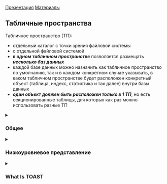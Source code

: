 [Презентация](https://www.youtube.com/watch?v=uPfM74fKm9o&list=PLaFqU3KCWw6LPcuYVymLcXl3muC45mu3e&index=11)
[Материалы](https://edu.postgrespro.ru/dba1-13/dba1_11_data_lowlevel.html)

## Табличные пространства

Табличное пространство (ТП):
* отдельный каталог с точки зрения файловой системы
* с отдельной файловой системой
* ***в одном табличном пространстве*** позволяется размещать ***несколько баз данных***
* каждой базе данных можно назначить как табличное пространство по умолчанию, так и в каждом конкретном случае указывать, в каком табличном пространстве будет расположен конкретный объект (таблица, индекс, статистика и так далее) внутри базы данных
* ***один объект должен быть расположен только в 1 ТП***, но есть секционированные таблицы, для которых как раз можно использовать разные ТП

<details><summary><h3>Общее</h3></summary>
  
Табличные пространства - способ физической организации данных. Каталог, находящейся где-либо на файловой системе.
#### Табличное пространство pg_global
Общее пространство для всего кластера. Там находятся объекты системного каталога, видимые всем базам кластера.
> PGDATA/global/

#### Табличное пространство pg_default
Аналог PRIMARY.
> PGDATA/base/

#### Пользовательское табличное пространство
На самом деле можно также создать свое табличное пространство и назначить его по умолчанию.
При создании пользовательского табличного пространства, создается символическаля ссылка в каталоге
> PGDATA/table_space/tsoid -> /table_space_path/ver/dboid/

#### Мониторинг
```
-- Список
select * from pg_tablespace
-- Размер таблички
select pg_size_pretty(pg_table_size('table'));
-- Список в psql
\db
```
#### Создание табличного пространства
```
sudo mkdir /path..
sudo chown postgres /path..
-- psql
CREATE TABLESPACE ts LOCATION /path..
\db
\db+
```
> Одно табличное пространство может использоваться несколькими базами данных.

#### Создание базы с табличным пространством по умолчанию
```
CREATE DATABASE db TABLSPACE ts;
```
#### Переназначение базе табличного пространства по умолчанию
> Все объекти системного каталога переедут в новое табличное пространство

```
ALTER DATABASE db SET TABLESPACE pg_default;
```
#### Создание объекта в пользовательском табличном пространстве 
```
CREATE TABLE t1 () TABLESPACE ts;
select tablemname, tablespace from pg_tables; -- tablespace пусто = tablespace по умолчанию
```
#### Смена табличного пространства
В отличие от схемы, смена табличного пространства ведет к физической смене местоположения файлов (копирование).
```
ALTER TABLE t SET TABLSPACE table_space;
ALTER TABLE ALL IN TABLESPACE ts_1 SET TABLSPACE ts_2;
```
#### Удаление табличного пространства
Удалить каскадом, в отличие от схемы, нельзя. Там могут объекты разных баз.

> Только схемы принадлежат одной базе данных. Табличные пространства и роли могут иметь объекты в разных базах данных кластера. Поэтому объекты последних надо искать, переключаясь последовательно по всем базам.
 
```
-- Идентификатор пространства
select oid from pg_tablespace where spcname = 'ts';
-- Имена баз
select datname
from pg_database
where oid in (select pg_tablespace_databases(select oid from pg_tablespace where spcname = 'ts'))
-- Переключаемся в каждую базу и ищем объекты
select relnamespace::regnamespace, * from pg_class where reltablespace = (select oid from pg_tablespace where spcname = 'ts')
-- Чистим
DROP TABLE
-- Перемещаем системный каталог
ALTER DATABASE db SET TABLESPACE pg_default;
-- По завершении удаляем пустое пользовательское пространство
DROP TABLESPACE ts;
```

</details>

<details><summary><h3>Низкоуровневое представление</h3></summary>
  
Каждый файл состоит из трех слоев (fork) - main (основный данные), init(заглушка, только для нежурналируемых таблиц) fsm (карта свободного пространства), vm (карта видимости).
Каждый слой состоит из 1Гб сегментов. При достижении размера в 1ГБ файл (N) финализируется и создается следующий  и т.д. (N.1, N.2, ...N.N).
> Размер сегмента можно поменять при компиляции.

```
pg_relation_size -- показывает общий размер слоя (все сегменты)
```
[Путь до файла объекта](https://github.com/AV-ghub/PostgreSQL/blob/main/001%20%D0%90%D0%B4%D0%BC%D0%B8%D0%BD%D0%B8%D1%81%D1%82%D1%80%D0%B8%D1%80%D0%BE%D0%B2%D0%B0%D0%BD%D0%B8%D0%B5/010%20%D0%97%D0%B0%D0%B4%D0%B0%D1%87%D0%B8%20%D0%B0%D0%B4%D0%BC%D0%B8%D0%BD%D0%B8%D1%81%D1%82%D1%80%D0%B8%D1%80%D0%BE%D0%B2%D0%B0%D0%BD%D0%B8%D1%8F/%D0%9F%D0%BE%D0%BB%D0%B5%D0%B7%D0%BD%D1%8B%D0%B5%20%D1%81%D0%BA%D1%80%D0%B8%D0%BF%D1%82%D1%8B.md#%D0%BF%D1%83%D1%82%D1%8C-%D0%B4%D0%BE-%D0%BE%D1%81%D0%BD%D0%BE%D0%B2%D0%BD%D0%BE%D0%B3%D0%BE-%D1%84%D0%B0%D0%B9%D0%BB%D0%B0-%D1%82%D0%B0%D0%B1%D0%BB%D0%B8%D1%86%D1%8B-%D0%BE%D1%82%D0%BD%D0%BE%D1%81%D0%B8%D1%82%D0%B5%D0%BB%D1%8C%D0%BD%D0%BE-pgdata)

Индекс файла также можно посмотреть
```
\d t
select pg_relation_filepath('t_pkey');
```
У индекса не бывает vm (не хранит версии строк), но бывает fsm.

[Получить объекты по имени файла](https://github.com/AV-ghub/PostgreSQL/blob/main/001%20%D0%90%D0%B4%D0%BC%D0%B8%D0%BD%D0%B8%D1%81%D1%82%D1%80%D0%B8%D1%80%D0%BE%D0%B2%D0%B0%D0%BD%D0%B8%D0%B5/010%20%D0%97%D0%B0%D0%B4%D0%B0%D1%87%D0%B8%20%D0%B0%D0%B4%D0%BC%D0%B8%D0%BD%D0%B8%D1%81%D1%82%D1%80%D0%B8%D1%80%D0%BE%D0%B2%D0%B0%D0%BD%D0%B8%D1%8F/%D0%9F%D0%BE%D0%BB%D0%B5%D0%B7%D0%BD%D1%8B%D0%B5%20%D1%81%D0%BA%D1%80%D0%B8%D0%BF%D1%82%D1%8B.md#%D0%BF%D0%BE%D0%BB%D1%83%D1%87%D0%B8%D1%82%D1%8C-%D0%BE%D0%B1%D1%8A%D0%B5%D0%BA%D1%82%D1%8B-%D0%BF%D0%BE-%D0%B8%D0%BC%D0%B5%D0%BD%D0%B8-%D1%84%D0%B0%D0%B9%D0%BB%D0%B0)

[Получить размер конкретных слоев](https://github.com/AV-ghub/PostgreSQL/blob/main/001%20%D0%90%D0%B4%D0%BC%D0%B8%D0%BD%D0%B8%D1%81%D1%82%D1%80%D0%B8%D1%80%D0%BE%D0%B2%D0%B0%D0%BD%D0%B8%D0%B5/010%20%D0%97%D0%B0%D0%B4%D0%B0%D1%87%D0%B8%20%D0%B0%D0%B4%D0%BC%D0%B8%D0%BD%D0%B8%D1%81%D1%82%D1%80%D0%B8%D1%80%D0%BE%D0%B2%D0%B0%D0%BD%D0%B8%D1%8F/%D0%9F%D0%BE%D0%BB%D0%B5%D0%B7%D0%BD%D1%8B%D0%B5%20%D1%81%D0%BA%D1%80%D0%B8%D0%BF%D1%82%D1%8B.md#%D0%BF%D0%BE%D0%BB%D1%83%D1%87%D0%B8%D1%82%D1%8C-%D1%80%D0%B0%D0%B7%D0%BC%D0%B5%D1%80-%D0%BA%D0%BE%D0%BD%D0%BA%D1%80%D0%B5%D1%82%D0%BD%D1%8B%D1%85-%D1%81%D0%BB%D0%BE%D0%B5%D0%B2)

[Размер таблицы](https://github.com/AV-ghub/PostgreSQL/blob/main/001%20%D0%90%D0%B4%D0%BC%D0%B8%D0%BD%D0%B8%D1%81%D1%82%D1%80%D0%B8%D1%80%D0%BE%D0%B2%D0%B0%D0%BD%D0%B8%D0%B5/010%20%D0%97%D0%B0%D0%B4%D0%B0%D1%87%D0%B8%20%D0%B0%D0%B4%D0%BC%D0%B8%D0%BD%D0%B8%D1%81%D1%82%D1%80%D0%B8%D1%80%D0%BE%D0%B2%D0%B0%D0%BD%D0%B8%D1%8F/%D0%9F%D0%BE%D0%BB%D0%B5%D0%B7%D0%BD%D1%8B%D0%B5%20%D1%81%D0%BA%D1%80%D0%B8%D0%BF%D1%82%D1%8B.md#%D1%80%D0%B0%D0%B7%D0%BC%D0%B5%D1%80-%D1%82%D0%B0%D0%B1%D0%BB%D0%B8%D1%86%D1%8B)

</details>

<details><summary><h3>What Is TOAST</h3></summary>
  
#### TOAST
Бинарные данные хранятся также за пределами строки в отдельной структуре, нарезанной на чанки.
Хранится все это в схеме **pg_toast**. Временные - в **pg_toast_temp_N**.

Есть несколько стратегий по работе с выносимыми данными.
Посмотреть текущее состояние колонок можно через
```
\d+ tablename
```
в столбце Storage.

##### Стратегии

* plane - toast не применяется
* extended - применяется сжатие и вынос
* external - сжатие при выносе не используется
* main - обработка происходит в последнюю очередь

Т.е. если мы хотим оставить поля в строке, то необходимо пометить их стратегией main.

##### Изменение стратегии
```
ALTER TABLE t ALTER COLUMN c SET STORAGE EXTERNAL;
```

### [What Is TOAST](https://www.timescale.com/blog/what-is-toast-and-why-it-isnt-enough-for-data-compression-in-postgres/)

#### What Is Postgres TOAST?
TOAST refers to the automatic mechanism that PostgreSQL uses to efficiently store and manage values in Postgres that do not fit within a page.  
* To handle such values, Postgres TOAST will, by default, _**compress them using an internal algorithm**_.  
* If, after compression, the values are still too large, Postgres will _**move them to a separate table**_ (called the TOAST table), leaving pointers in the original table. 

#### TOAST-able Data Types 
The data types that might be subjected to TOAST are primarily variable-length ones.  

Some examples of data types that might be subjected to TOAST are: 

* json and jsonb
* Large text strings
* varchar and varchar(n) (If the length specified in varchar(n) is small enough, then values of that column might always stay below the TOAST threshold.)
* bytea storing binary data
* Geometric data like path and polygon and PostGIS types like  geometry or geography

#### How Does Postgres TOAST Work? 
> Typically, the TOAST mechanism kicks in if all fields within a tuple have a total size of over _**2 kB**_ approx. That’s because PostgreSQL likes to ensure it can store multiple tuples on a single page: if tuples are too large, fewer tuples fit on each page, leading to _**increased I/O operations**_ and reduced performance. Postgres also _**needs**_ to keep free space to _**fit additional operational data**_.

When the combined size of all fields in a tuple exceeds approximately 2 kB (or the TOAST threshold parameter), PostgreSQL handles in two ways:

* **Compression**. PostgreSQL can compress the large field values within the tuple to reduce their size using a compression algorithm that we’ll cover later in this article. By default, if compression is sufficient to bring the tuple's total size below the threshold, the data will remain in the main table, albeit in a compressed format.
* **Out-of-line storage**. If compression alone isn't effective enough to reduce the size of the large field values, Postgres moves them to a separate TOAST table. This process is known as "out-of-line" storage because the original tuple in the main table doesn’t hold the large field values anymore. Instead, it contains a "pointer" or reference to the location of the large data in the TOAST table. 

### Configuring TOAST
#### TOAST strategies
* **EXTENDED**: This is the default strategy. It implies the data will be stored out of line in a separate TOAST table if it’s too large for a regular table page. Before moving the data to the TOAST table, it will be compressed to save space.
* **EXTERNAL**: This strategy tells PostgreSQL to store the data for this column out of line if the data is too large to fit in a regular table page, and we’re asking PostgreSQL _**not to compress**_ the data—the value will just be moved to the TOAST table as-is.
* **MAIN**: This strategy is a middle ground. It tries to keep data in line in the main table through compression; if the data is definetely too large, it'll move the data to the TOAST table to avoid an error, but PostgreSQL _**won't move the compressed data**_. Insead, it’ll store the value in the TOAST table in its original form.
* **PLAIN**: Using PLAIN in a column tells PostgreSQL to _**always store the column's data in line**_ in the main table, ensuring it isn't moved to an out-of-line TOAST table. Take into account that if the data grows beyond the page size, the _**INSERT will fail because the data won’t fit**_. 

If you wish to modify the storage setting, you can do so using the following command: 
```
-- Sets EXTENDED as the TOAST strategy for bar_column 
ALTER TABLE example_blob ALTER COLUMN bar_column SET STORAGE EXTENDED;
```
#### Key parameters
**TOAST_TUPLE_THRESHOLD**
This is the parameter that sets _**the size threshold**_ for when TOASTing operations (compression and out-of-line storage) are considered for oversized tuples.  
As we’ve mentioned previously, by default, TOAST_TUPLE_THRESHOLD is set to approximately 2 kB. 

**TOAST_COMPRESSION_THRESHOLD**
This is the parameter that specifies the _**minimum size**_ of a value before Postgres _**considers compressing**_ it during the TOASTing process.

> However, just because a value is above the compression threshold, it doesn't automatically mean it will be compressed: the TOAST strategies will guide PostgreSQL on how to handle the data based on whether it was compressed and its resultant size relative to the tuple and page limits.

#### Bringing it all together
**TOAST_TUPLE_THRESHOLD** is the trigger point. When the size of a tuple's data fields combined exceeds this threshold, PostgreSQL will evaluate how to manage it based on the set TOAST strategy for its columns, considering compression and out-of-line storage. 

The exact actions taken will also depend on whether column data surpasses the TOAST_COMPRESSION_THRESHOLD: 

* **EXTENDED** (default strategy): If a tuple's size exceeds TOAST_TUPLE_THRESHOLD, PostgreSQL will first attempt to compress the oversized columns if they also exceed **TOAST_COMPRESSION_THRESHOLD**. If compression brings the tuple size under the threshold, it will remain in the main table. If it doesn't, the data will be moved to an out-of-line TOAST table, and the main table will contain pointers to this external data.
* **MAIN**: If the tuple size surpasses the **TOAST_TUPLE_THRESHOLD**, PostgreSQL will try to compress the oversized columns (provided they're over the **TOAST_COMPRESSION_THRESHOLD**). If compression allows the tuple to fit within the main table's tuple, it remains there. If not, the data is moved to the TOAST table in its uncompressed form.
* **EXTERNAL**: PostgreSQL skips compression, regardless of the **TOAST_COMPRESSION_THRESHOLD**. If the tuple's size is beyond the **TOAST_TUPLE_THRESHOLD**, the oversized columns will be stored out-of-line in the TOAST table.
* **PLAIN**: Data is always stored in the main table. If a tuple's size exceeds the page size (due to having very large columns), an error is raised.

### Why TOAST Isn't Enough as a Data Compression Mechanism in PostgreSQL 
TOAST is mainly a solution to one problem: managing large values within the structural confines of a Postgres page.  

And there are other inherent problems with using TOAST as a traditional compression mechanism in PostgreSQL, for example:

* Accessing TOASTed data can add overhead, especially when the data is stored out of line. This becomes more evident _**when many large text or other TOAST-able data types are frequently accessed**_.
* TOAST lacks a high-level, user-friendly mechanism for dictating compression policies. It’s not built to optimize storage costs or facilitate storage management.  
_**TOAST's compression is not designed to provide especially high compression ratios**_. It only uses one algorithm (pglz) with compression rates varying typically from 25-50 percent. 

### Adding Columnar Compression to PostgreSQL
This transformative approach transcends PostgreSQL’s conventional row-based storage paradigm, introducing the efficiency and performance of columnar storage.

By adding a compression policy to your large tables, you can reduce your PostgreSQL database size by up to 10x (achieving +90 percent compression rates).  
This columnar compression design offers an efficient and scalable solution to the problem of large datasets in PostgreSQL.   
It allows you to use less storage to store more data without hurting your query performance (it actually improves it).

</details>




